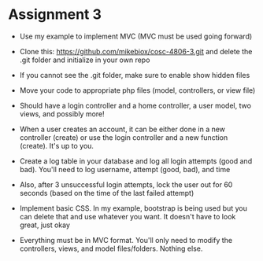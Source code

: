 # Assignment 3
- Use my example to implement MVC (MVC must be used going forward) 

- Clone this: https://github.com/mikebiox/cosc-4806-3.git and delete the .git folder and initialize in your own repo

- If you cannot see the .git folder, make sure to enable show hidden files

- Move your code to appropriate php files (model, controllers, or view file)

- Should have a login controller and a home controller, a user model, two views, and possibly more! 

- When a user creates an account, it can be either done in a new controller (create) or use the login controller and a new function (create). It's up to you.

- Create a log table in your database and log all login attempts (good and bad). You'll need to log username, attempt (good, bad), and time

- Also, after 3 unsuccessful login attempts, lock the user out for 60 seconds (based on the time of the last failed attempt)

- Implement basic CSS. In my example, bootstrap is being used but you can delete that and use whatever you want. It doesn't have to look great, just okay

- Everything must be in MVC format. You'll only need to modify the controllers, views, and model files/folders. Nothing else. 
